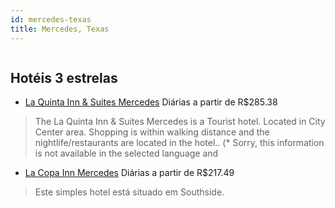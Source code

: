 ```yaml
---
id: mercedes-texas
title: Mercedes, Texas
---
```


<center><img src="https://us.dotwconnect.com/poze_hotel/26/264725/4ZcUPETk_2532ecbc2b1023fedd1f8a4a721bec82.jpg" alt="" /></center>


## Hotéis 3 estrelas

-    [La Quinta Inn & Suites Mercedes](https://www.hurb.com/hoteis/mercedes/la-quinta-inn-suites-mercedes-JNP-JP975723?cmp=18055) Diárias a partir de R$285.38
   > The La Quinta Inn &amp; Suites Mercedes is a Tourist hotel. Located in City Center area. Shopping is within walking distance and the nightlife/restaurants are located in the hotel.. (* Sorry, this information is not available in the selected language and 
-    [La Copa Inn Mercedes](https://www.hurb.com/hoteis/mercedes/la-copa-inn-mercedes-JNP-JP844031?cmp=18055) Diárias a partir de R$217.49
   > Este simples hotel está situado em Southside. 
